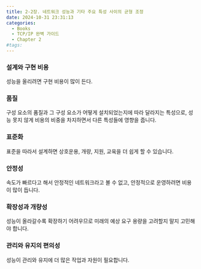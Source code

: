 ```yaml
---
title: 2-2장. 네트워크 성능과 기타 주요 특성 사이의 균형 조정
date: 2024-10-31 23:31:13
categories:
  - Books
  - TCP/IP 완벽 가이드
  - Chapter 2
#tags:
---
```

### 설계와 구현 비용

성능을 올리려면 구현 비용이 많이 든다.

### 품질

구성 요소의 품질과 그 구성 요소가 어떻게 설치되었는지에 따라 달라지는 특성으로, 성능 못지 않게 비용의 비중을 차지하면서 다른 특성들에 영향을 줍니다.

### 표준화

표준을 따라서 설계하면 상호운용, 개량, 지원, 교육을 더 쉽게 할 수 있습니다.

### 안정성

속도가 빠르다고 해서 안정적인 네트워크라고 볼 수 없고, 안정적으로 운영하려면 비용이 많이 듭니다.

### 확장성과 개량성

성능이 올라갈수록 확장하기 어려우므로 미래의 예상 요구 용량을 고려할지 말지 고민해야 합니다.

### 관리와 유지의 편의성

성능이 관리와 유지에 더 많은 작업과 자원이 필요합니다.
